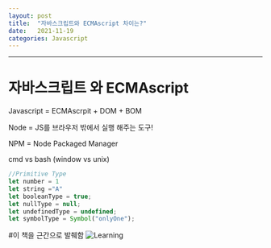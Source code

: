 ```yaml
---
layout: post
title:  "자바스크립트와 ECMAscript 차이는?"
date:   2021-11-19
categories: Javascript
---
```

---

# 자바스크립트 와 ECMAscript 

Javascript = ECMAscrpit + DOM + BOM

Node = JS를 브라우저 밖에서 실행 해주는 도구!

NPM = Node Packaged Manager

cmd vs bash (window vs unix)

```javascript
//Primitive Type
let number = 1
let string ="A"
let booleanType = true;
let nullType = null;
let undefinedType = undefined;
let symbolType = Symbol("onlyOne");
```

#이 책을 근간으로 발췌함
![Learning](https://www.hanbit.co.kr/data/books/B2328850940_l.jpg)
